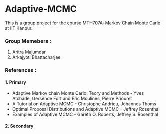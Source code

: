 # Adaptive-MCMC
This is a group project for the course MTH707A: Markov Chain Monte Carlo at IIT Kanpur.

### Group Memebers : 
1. Aritra Majumdar
2. Arkajyoti Bhattacharjee

### References :

#### 1. Primary
* Adaptive Markov chain Monte Carlo: Teory and Methods - Yves Atchade, Gersende Fort and Eric Moulines, Pierre Priouret
* A Tutorial on Adaptive MCMC - Christophe Andrieu, Johannes Thoms
* Optimal Proposal Distributions and Adaptive MCMC - Jeffrey Rosenthal
* Examples of Adaptive MCMC - Gareth O. Roberts, Jeffrey S. Rosenthal

#### 2. Secondary
